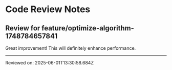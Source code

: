 # Code Review Notes

## Review for feature/optimize-algorithm-1748784657841

Great improvement! This will definitely enhance performance.

---
Reviewed on: 2025-06-01T13:30:58.684Z